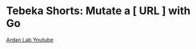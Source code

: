 # Tebeka Shorts: Mutate a [ URL ] with Go

[Ardan Lab Youtube](https://www.youtube.com/@ardanlabs6339)
